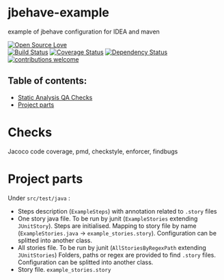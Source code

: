 # jbehave-example
example of jbehave configuration for IDEA and maven

[![Open Source Love](https://badges.frapsoft.com/os/v2/open-source.svg?v=103)](https://github.com/ellerbrock/open-source-badge/)    
[![Build Status](https://travis-ci.org/Iurii-Dziuban/jbehave-example.svg?branch=master)](https://travis-ci.org/Iurii-Dziuban/jbehave-example)
[![Coverage Status](https://coveralls.io/repos/github/Iurii-Dziuban/jbehave-example/badge.svg?branch=master)](https://coveralls.io/github/Iurii-Dziuban/jbehave-example?branch=master)
[![Dependency Status](https://www.versioneye.com/user/projects/58e33de2d6c98d0043fec7fc/badge.svg?style=flat-square)](https://www.versioneye.com/user/projects/58e33de2d6c98d0043fec7fc)
[![contributions welcome](https://img.shields.io/badge/contributions-welcome-brightgreen.svg?style=flat)](https://github.com/Iurii-Dziuban/jbehave-example/issues)

## Table of contents:
 * [Static Analysis QA Checks](#checks)
 * [Project parts](#project-parts)

# Checks

Jacoco code coverage, pmd, checkstyle, enforcer, findbugs

# Project parts
Under `src/test/java` :
- Steps description (`ExampleSteps`) with annotation related to `.story` files
- One story java file. To be run by junit (`ExampleStories` extending `JUnitStory`). Steps are initialised. Mapping to story file by name (`ExampleStories.java` -> `example_stories.story`). Configuration can be splitted into another class.
- All stories file. To be run by junit (`AllStoriesByRegexPath` extending `JUnitStories`) Folders, paths or regex are provided to find `.story` files. Configuration can be splitted into another class.
- Story file. `example_stories.story`
